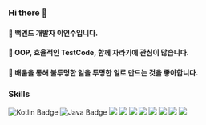### Hi there 👋
#### 🍎 백엔드 개발자 이연수입니다.
#### 🍎 OOP, 효율적인 TestCode, 함께 자라기에 관심이 많습니다.
#### 🍎 배움을 통해 불투명한 일을 투명한 일로 만드는 것을 좋아합니다.

### Skills
<span>
  <img src="https://img.shields.io/badge/kotlin-7F52FF?logo=kotlin&logoColor=white" alt="Kotlin Badge" />
  <img src="https://img.shields.io/badge/java-007396?logo=OpenJDK&logoColor=white" alt="Java Badge" />
  <img src="https://img.shields.io/badge/Spring-6DB33F?logo=Spring&logoColor=white">
  <img src="https://img.shields.io/badge/springboot-6DB33F?logo=springboot&logoColor=white">
  <img src="https://img.shields.io/badge/Linux-FCC624?logo=Linux&logoColor=white">
  <img src="https://img.shields.io/badge/MySQL-4479A1?logo=MySQL&logoColor=white">
  <img src="https://img.shields.io/badge/JUnit5-25A162?logo=JUnit5&logoColor=white">
  <img src="https://img.shields.io/badge/GitHub Actions-2088FF?logo=GitHub Actions&logoColor=white">
  <img src="https://img.shields.io/badge/Python-3776AB?logo=Python&logoColor=white">
  <img src="https://img.shields.io/badge/Selenium-43B02A?logo=Selenium&logoColor=white">
</span>


<!--
**EcoFriendlyAppleSu/EcoFriendlyAppleSu** is a ✨ _special_ ✨ repository because its `README.md` (this file) appears on your GitHub profile.

Here are some ideas to get you started:

- 🔭 I’m currently working on ...
- 🌱 I’m currently learning ...
- 👯 I’m looking to collaborate on ...
- 🤔 I’m looking for help with ...
- 💬 Ask me about ...
- 📫 How to reach me: ...
- 😄 Pronouns: ...
- ⚡ Fun fact: ...
-->
